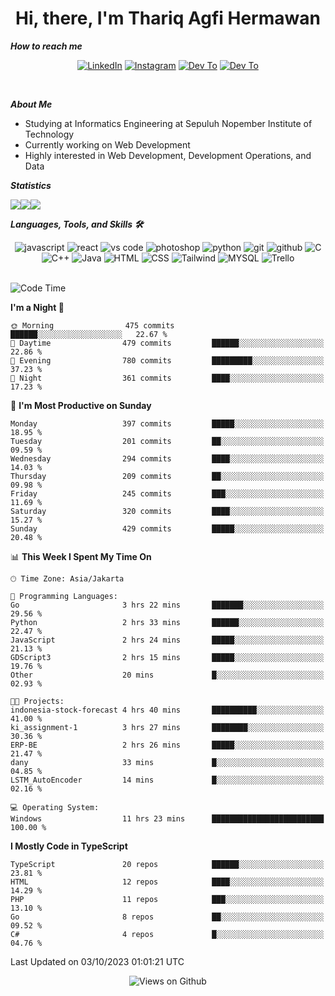<div align="center">
  <h1>Hi, there, I'm Thariq Agfi Hermawan</h1>
</div>


***How to reach me***
<p align='center'>
   <a href="https://www.linkedin.com/in/thariqagfihermawan" target="_blank"><img src="https://img.shields.io/badge/LinkedIn-0077B5?style=for-the-badge&logo=linkedin&logoColor=white" alt="LinkedIn"></a>
   <a href="https://www.instagram.com/thoriqagfi" target="_blank"><img src="https://img.shields.io/badge/Instagram-E4405F?style=for-the-badge&logo=instagram&logoColor=white" alt="Instagram"></a>
   <a href="https://medium.com/@thoriq.aghfi60" target="_blank"><img src="https://img.shields.io/badge/Medium-12100E?style=for-the-badge&logo=medium&logoColor=white" alt="Dev To"></a>
   <a href="https://linktr.ee/thoriqagfi" target="_blank"><img src="https://img.shields.io/badge/linktree-1de9b6?style=for-the-badge&logo=linktree&logoColor=white" alt="Dev To"></a>
</p>

<br>

***About Me***
- Studying at Informatics Engineering at Sepuluh Nopember Institute of Technology
- Currently working on Web Development
- Highly interested in Web Development, Development Operations, and Data

***Statistics***

<!-- [![GitHub Streak](http://github-readme-streak-stats.herokuapp.com?user=thoriqagfi&theme=dark)](https://git.io/streak-stats) -->

<div align="center">
  <div style="display: flex;">
    <img src="http://github-readme-streak-stats.herokuapp.com?user=thoriqagfi&theme=chartreuse-dark"/>
    <img src="https://github-readme-stats.vercel.app/api/top-langs/?username=thoriqagfi&layout=compact&&theme=chartreuse-dark&langs_count=8)](https://github.com/thoriqagfi"/>
    <img src="https://github-readme-stats.vercel.app/api?username=thoriqagfi&show_icons=true&theme=chartreuse-dark"/>
  </div>
</div>

<!-- [![Top Langs](https://github-readme-stats.vercel.app/api/top-langs/?username=thoriqagfi&layout=compact&&theme=chartreuse-dark&langs_count=8)](https://github.com/thoriqagfi)
< ![Agfi's GitHub stats](https://github-readme-stats.vercel.app/api?username=thoriqagfi&show_icons=true&theme=chartreuse-dark) -->

***Languages, Tools, and Skills 🛠***

  <div align="center">
    <img src="https://img.shields.io/badge/JavaScript-F7DF1E?style=for-the-badge&logo=javascript&logoColor=black" alt="javascript" />
    <img src="https://img.shields.io/badge/React-61DAFB?style=for-the-badge&logo=react&logoColor=black" alt="react" />
    <img src="https://img.shields.io/badge/vs%20code-007ACC?style=for-the-badge&logo=visual%20studio%20code&logoColor=white" alt="vs code" />
    <img src="https://img.shields.io/badge/adobe%20photoshop-31A8FF?style=for-the-badge&logo=adobe%20photoshop&logoColor=white" alt="photoshop" />
    <img src="https://img.shields.io/badge/python-3776AB?style=for-the-badge&logo=python&logoColor=white" alt="python" />
    <img src="https://img.shields.io/badge/Git-F05032?style=for-the-badge&logo=git&logoColor=white" alt="git" />
    <img src="https://img.shields.io/badge/GitHub-100000?style=for-the-badge&logo=github&logoColor=white" alt="github" />
    <img src="https://img.shields.io/badge/c-%2300599C.svg?style=for-the-badge&logo=c&logoColor=white" alt="C" />
    <img src="https://img.shields.io/badge/c++-%2300599C.svg?style=for-the-badge&logo=c%2B%2B&logoColor=white" alt="C++" />
    <img src="https://img.shields.io/badge/Java-ED8B00?style=for-the-badge&logo=java&logoColor=white" alt="Java"/>
    <img src="https://img.shields.io/badge/HTML5-E34F26?style=for-the-badge&logo=html5&logoColor=white" alt="HTML" />
    <img src="https://img.shields.io/badge/CSS-239120?&style=for-the-badge&logo=css3&logoColor=white" alt ="CSS" />
    <img src="https://img.shields.io/badge/tailwindcss-%2338B2AC.svg?style=for-the-badge&logo=tailwind-css&logoColor=white" alt="Tailwind" />
    <img src="https://img.shields.io/badge/MySQL-00000F?style=for-the-badge&logo=mysql&logoColor=white" alt="MYSQL" />
    <img src="https://img.shields.io/badge/Trello-%23026AA7.svg?style=for-the-badge&logo=Trello&logoColor=white" alt="Trello" />
  </div><br>

<!--START_SECTION:waka-->
![Code Time](http://img.shields.io/badge/Code%20Time-677%20hrs%2016%20mins-blue)

**I'm a Night 🦉** 

```text
🌞 Morning                475 commits         ██████░░░░░░░░░░░░░░░░░░░   22.67 % 
🌆 Daytime                479 commits         ██████░░░░░░░░░░░░░░░░░░░   22.86 % 
🌃 Evening                780 commits         █████████░░░░░░░░░░░░░░░░   37.23 % 
🌙 Night                  361 commits         ████░░░░░░░░░░░░░░░░░░░░░   17.23 % 
```
📅 **I'm Most Productive on Sunday** 

```text
Monday                   397 commits         █████░░░░░░░░░░░░░░░░░░░░   18.95 % 
Tuesday                  201 commits         ██░░░░░░░░░░░░░░░░░░░░░░░   09.59 % 
Wednesday                294 commits         ████░░░░░░░░░░░░░░░░░░░░░   14.03 % 
Thursday                 209 commits         ██░░░░░░░░░░░░░░░░░░░░░░░   09.98 % 
Friday                   245 commits         ███░░░░░░░░░░░░░░░░░░░░░░   11.69 % 
Saturday                 320 commits         ████░░░░░░░░░░░░░░░░░░░░░   15.27 % 
Sunday                   429 commits         █████░░░░░░░░░░░░░░░░░░░░   20.48 % 
```


📊 **This Week I Spent My Time On** 

```text
🕑︎ Time Zone: Asia/Jakarta

💬 Programming Languages: 
Go                       3 hrs 22 mins       ███████░░░░░░░░░░░░░░░░░░   29.56 % 
Python                   2 hrs 33 mins       ██████░░░░░░░░░░░░░░░░░░░   22.47 % 
JavaScript               2 hrs 24 mins       █████░░░░░░░░░░░░░░░░░░░░   21.13 % 
GDScript3                2 hrs 15 mins       █████░░░░░░░░░░░░░░░░░░░░   19.76 % 
Other                    20 mins             █░░░░░░░░░░░░░░░░░░░░░░░░   02.93 % 

🐱‍💻 Projects: 
indonesia-stock-forecast 4 hrs 40 mins       ██████████░░░░░░░░░░░░░░░   41.00 % 
ki_assignment-1          3 hrs 27 mins       ████████░░░░░░░░░░░░░░░░░   30.36 % 
ERP-BE                   2 hrs 26 mins       █████░░░░░░░░░░░░░░░░░░░░   21.47 % 
dany                     33 mins             █░░░░░░░░░░░░░░░░░░░░░░░░   04.85 % 
LSTM_AutoEncoder         14 mins             █░░░░░░░░░░░░░░░░░░░░░░░░   02.16 % 

💻 Operating System: 
Windows                  11 hrs 23 mins      █████████████████████████   100.00 % 
```

**I Mostly Code in TypeScript** 

```text
TypeScript               20 repos            ██████░░░░░░░░░░░░░░░░░░░   23.81 % 
HTML                     12 repos            ████░░░░░░░░░░░░░░░░░░░░░   14.29 % 
PHP                      11 repos            ███░░░░░░░░░░░░░░░░░░░░░░   13.10 % 
Go                       8 repos             ██░░░░░░░░░░░░░░░░░░░░░░░   09.52 % 
C#                       4 repos             █░░░░░░░░░░░░░░░░░░░░░░░░   04.76 % 
```




 Last Updated on 03/10/2023 01:01:21 UTC
<!--END_SECTION:waka-->

<div align="center">
<img src="https://komarev.com/ghpvc/?username=thoriqagfi&color=blue" alt="Views on Github" />
</div>